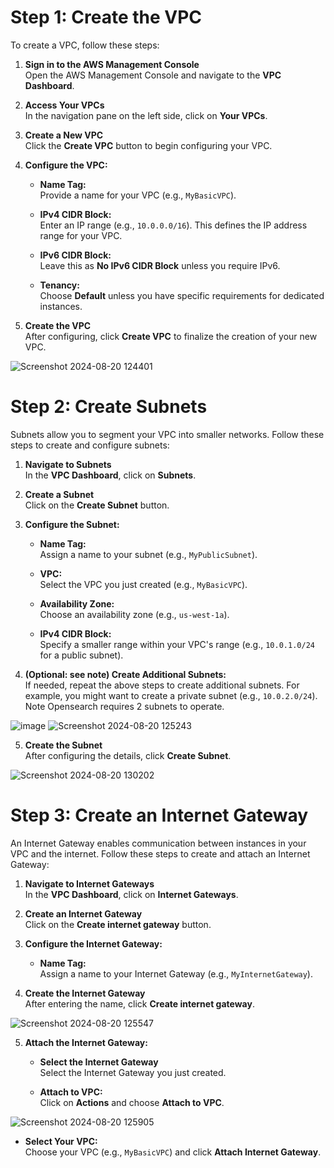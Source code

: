 # Step 1: Create the VPC

To create a VPC, follow these steps:

1. **Sign in to the AWS Management Console**  
   Open the AWS Management Console and navigate to the **VPC Dashboard**.

2. **Access Your VPCs**  
   In the navigation pane on the left side, click on **Your VPCs**.

3. **Create a New VPC**  
   Click the **Create VPC** button to begin configuring your VPC.

4. **Configure the VPC:**

   - **Name Tag:**  
     Provide a name for your VPC (e.g., `MyBasicVPC`).

   - **IPv4 CIDR Block:**  
     Enter an IP range (e.g., `10.0.0.0/16`). This defines the IP address range for your VPC.

   - **IPv6 CIDR Block:**  
     Leave this as **No IPv6 CIDR Block** unless you require IPv6.

   - **Tenancy:**  
     Choose **Default** unless you have specific requirements for dedicated instances.

5. **Create the VPC**  
   After configuring, click **Create VPC** to finalize the creation of your new VPC.

![Screenshot 2024-08-20 124401](https://github.com/user-attachments/assets/9d6722e7-3572-4537-93ea-595482249d29)


# Step 2: Create Subnets

Subnets allow you to segment your VPC into smaller networks. Follow these steps to create and configure subnets:

1. **Navigate to Subnets**  
   In the **VPC Dashboard**, click on **Subnets**.

2. **Create a Subnet**  
   Click on the **Create Subnet** button.

3. **Configure the Subnet:**

   - **Name Tag:**  
     Assign a name to your subnet (e.g., `MyPublicSubnet`).

   - **VPC:**  
     Select the VPC you just created (e.g., `MyBasicVPC`).

   - **Availability Zone:**  
     Choose an availability zone (e.g., `us-west-1a`).

   - **IPv4 CIDR Block:**  
     Specify a smaller range within your VPC's range (e.g., `10.0.1.0/24` for a public subnet).

4. **(Optional: see note) Create Additional Subnets:**  
   If needed, repeat the above steps to create additional subnets. For example, you might want to create a private subnet (e.g., `10.0.2.0/24`). Note Opensearch requires 2 subnets to operate.
   


![image](https://github.com/user-attachments/assets/11e48c8b-f550-45e8-8605-4a8796f5e0f0)
![Screenshot 2024-08-20 125243](https://github.com/user-attachments/assets/6034f262-78ce-4ad4-9b80-aa92342141c5)

5. **Create the Subnet**  
   After configuring the details, click **Create Subnet**.
   
![Screenshot 2024-08-20 130202](https://github.com/user-attachments/assets/9c444062-4256-4a3d-88f7-fca223b94a4d)


# Step 3: Create an Internet Gateway

An Internet Gateway enables communication between instances in your VPC and the internet. Follow these steps to create and attach an Internet Gateway:

1. **Navigate to Internet Gateways**  
   In the **VPC Dashboard**, click on **Internet Gateways**.

2. **Create an Internet Gateway**  
   Click on the **Create internet gateway** button.

3. **Configure the Internet Gateway:**

   - **Name Tag:**  
     Assign a name to your Internet Gateway (e.g., `MyInternetGateway`).

4. **Create the Internet Gateway**  
   After entering the name, click **Create internet gateway**.

![Screenshot 2024-08-20 125547](https://github.com/user-attachments/assets/499b48e2-a442-4b99-9596-2437583c5f53)


5. **Attach the Internet Gateway:**

   - **Select the Internet Gateway**  
     Select the Internet Gateway you just created.

   - **Attach to VPC:**  
     Click on **Actions** and choose **Attach to VPC**.

![Screenshot 2024-08-20 125905](https://github.com/user-attachments/assets/fb676c9b-2aac-4fc0-a142-05f858c746c0)


   - **Select Your VPC:**  
     Choose your VPC (e.g., `MyBasicVPC`) and click **Attach Internet Gateway**.
